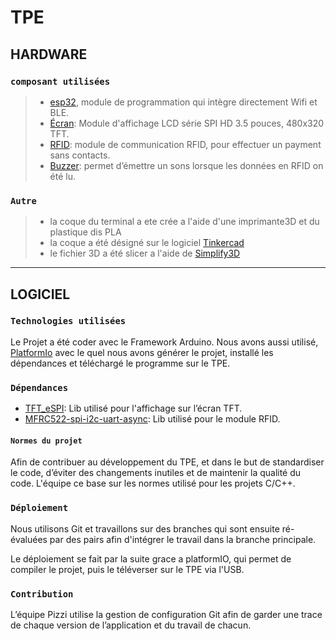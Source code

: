 # TPE

## HARDWARE

### `composant utilisées`

> - [esp32](https://www.espressif.com/en/products/socs/esp32), module de programmation qui intègre directement Wifi et BLE.
> - [Écran](https://fr.aliexpress.com/item/1005001999296476.html?spm=a2g0o.productlist.0.0.6a9580d2zZOAoY&algo_pvid=4948553b-13dc-44af-ba77-a004d1cad1a7&algo_exp_id=4948553b-13dc-44af-ba77-a004d1cad1a7-0&pdp_ext_f=%7B%22sku_id%22%3A%2212000018365356571%22%7D&pdp_npi=2%40dis%21EUR%219.53%218.58%21%21%21%21%21%402100bddd16705076985542768ebb9d%2112000018365356571%21sea&curPageLogUid=HsVstVVf9EIC): Module d'affichage LCD série SPI HD 3.5 pouces, 480x320 TFT.
> - [RFID](https://www.amazon.fr/AZDelivery-lecteur-Arduino-Raspberry-d%C3%A9marrage/dp/B074S8MRQ7/ref=sr_1_1_sspa?keywords=Arduino+Rfid&qid=1670507863&sr=8-1-spons&sp_csd=d2lkZ2V0TmFtZT1zcF9hdGY&psc=1&smid=A1X7QLRQH87QA3): module de communication RFID, pour effectuer un payment sans contacts.
> - [Buzzer](https://www.amazon.fr/AZDelivery-KY-006-dalarme-Arduino-compris/dp/B089QHLRSG/ref=sr_1_1_sspa?__mk_fr_FR=%C3%85M%C3%85%C5%BD%C3%95%C3%91&crid=4U33JS1R58CS&keywords=Arduino+buzzer&qid=1670508056&sprefix=arduino+buzzer%2Caps%2C111&sr=8-1-spons&sp_csd=d2lkZ2V0TmFtZT1zcF9hdGY&psc=1&smid=A1X7QLRQH87QA3): permet d’émettre un sons lorsque les données en RFID on été lu.

### `Autre`

> - la coque du terminal a ete crée a l'aide d'une imprimante3D et du plastique dis PLA
> - la coque a été désigné sur le logiciel [Tinkercad](https://www.tinkercad.com/)
> - le fichier 3D a été slicer a l'aide de [Simplify3D](https://www.simplify3d.com/)

---

## LOGICIEL

### `Technologies utilisées`

Le Projet a été coder avec le Framework Arduino. Nous avons aussi utilisé, [PlatformIo](https://platformio.org/) avec le quel nous avons générer le projet, installé les dépendances et téléchargé le programme sur le TPE.

### `Dépendances`

- [TFT_eSPI](https://github.com/Bodmer/TFT_eSPI?utm_source=platformio&utm_medium=piohome): Lib utilisé pour l'affichage sur l’écran TFT.
- [MFRC522-spi-i2c-uart-async](https://github.com/makerspaceleiden/rfid?utm_source=platformio&utm_medium=piohome): Lib utilisé pour le module RFID.

#### `Normes du projet`

Afin de contribuer au développement du TPE, et dans le but de standardiser le code, d’éviter des changements inutiles et de maintenir la qualité du code. L'équipe ce base sur les normes utilisé pour les projets C/C++.

### `Déploiement`

Nous utilisons Git et travaillons sur des branches qui sont ensuite ré-évaluées par des pairs afin d'intégrer le travail dans la branche principale.

Le déploiement se fait par la suite grace a platformIO, qui permet de compiler le projet, puis le téléverser sur le TPE via l'USB.

### `Contribution`

L’équipe Pizzi utilise la gestion de configuration Git afin de garder une trace de chaque version de l’application et du travail de chacun.
